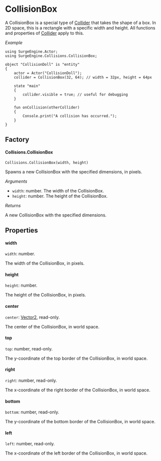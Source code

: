 CollisionBox
============

A CollisionBox is a special type of [Collider](/engine/collider) that takes the shape of a box. In 2D space, this is a rectangle with a specific width and height. All functions and properties of [Collider](/engine/collider) apply to this.

*Example*

```
using SurgeEngine.Actor;
using SurgeEngine.Collisions.CollisionBox;

object "CollisionDoll" is "entity"
{
    actor = Actor("CollisionDoll");
    collider = CollisionBox(32, 64); // width = 32px, height = 64px

    state "main"
    {
        collider.visible = true; // useful for debugging
    }

    fun onCollision(otherCollider)
    {
        Console.print("A collision has occurred.");
    }
}
```

Factory
-------

#### Collisions.CollisionBox

`Collisions.CollisionBox(width, height)`

Spawns a new CollisionBox with the specified dimensions, in pixels.

*Arguments*

* `width`: number. The width of the CollisionBox.
* `height`: number. The height of the CollisionBox.

*Returns*

A new CollisionBox with the specified dimensions.

Properties
----------

#### width

`width`: number.

The width of the CollisionBox, in pixels.

#### height

`height`: number.

The height of the CollisionBox, in pixels.

#### center

`center`: [Vector2](/engine/vector2), read-only.

The center of the CollisionBox, in world space.

#### top

`top`: number, read-only.

The y-coordinate of the top border of the CollisionBox, in world space.

#### right

`right`: number, read-only.

The x-coordinate of the right border of the CollisionBox, in world space.

#### bottom

`bottom`: number, read-only.

The y-coordinate of the bottom border of the CollisionBox, in world space.

#### left

`left`: number, read-only.

The x-coordinate of the left border of the CollisionBox, in world space.
